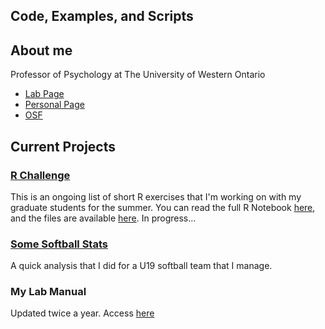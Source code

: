 ## Code, Examples, and Scripts

## About me
Professor of Psychology at
The University of Western Ontario
* [Lab Page](http://mindalab.com) 
* [Personal Page](http://jpminda.com) 
* [OSF](https://osf.io/myprojects)

## Current Projects
### [R Challenge](https://jpminda.github.io/TheRChallenge.html)
This is an ongoing list of short R exercises that I'm working on with my graduate students for the summer. You can read the full R Notebook [here](https://jpminda.github.io/TheRChallenge.html), and the files are available [here](https://github.com/jpminda/R_Examples). In progress...

### [Some Softball Stats](https://jpminda.github.io/Fastpitch/TeamAnalysis.html)
A quick analysis that I did for a U19 softball team that I manage.

### My Lab Manual 
Updated twice a year. Access [here](https://osf.io/8b6kj/)

